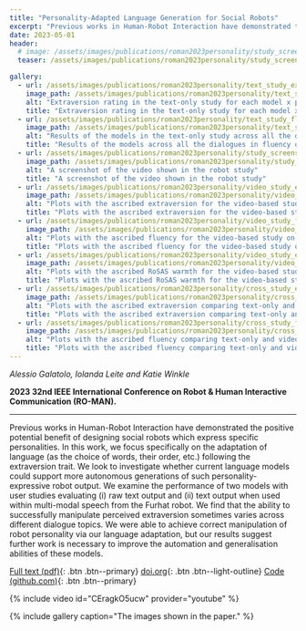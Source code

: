 ```yaml
---
title: "Personality-Adapted Language Generation for Social Robots"
excerpt: "Previous works in Human-Robot Interaction have demonstrated the positive potential benefit of designing social robots which express specific personalities. In this work, we focus specifically on the adaptation of language (as the choice of words, their order, etc.) following the extraversion trait. We look to investigate whether current language models could support more autonomous generations of such personality-expressive robot output. We examine the performance of two models with user studies evaluating (i) raw text output and (ii) text output when used within multi-modal speech from the Furhat robot. We find that the ability to successfully manipulate perceived extraversion sometimes varies across different dialogue topics. We were able to achieve correct manipulation of robot personality via our language adaptation, but our results suggest further work is necessary to improve the automation and generalisation abilities of these models."
date: 2023-05-01
header:
  # image: /assets/images/publications/roman2023personality/study_screenshot_1.png
  teaser: /assets/images/publications/roman2023personality/study_screenshot_1.png

gallery:
  - url: /assets/images/publications/roman2023personality/text_study_extraversion.png
    image_path: /assets/images/publications/roman2023personality/text_study_extraversion.png
    alt: "Extraversion rating in the text-only study for each model x personality combination across each of our three different dialogues, shown on a scale from 0 to 6. Better as the Ext score gets higher than the Int score. Error bars are given by confidence interval."
    title: "Extraversion rating in the text-only study for each model x personality combination across each of our three different dialogues, shown on a scale from 0 to 6. Better as the Ext score gets higher than the Int score. Error bars are given by confidence interval."
  - url: /assets/images/publications/roman2023personality/text_study_fluency.png
    image_path: /assets/images/publications/roman2023personality/text_study_fluency.png
    alt: "Results of the models in the text-only study across all the dialogues in fluency on a scale from 0 to 6. Higher is better."
    title: "Results of the models across all the dialogues in fluency on a scale from 0 to 6. Higher is better."
  - url: /assets/images/publications/roman2023personality/study_screenshot_1.png
    image_path: /assets/images/publications/roman2023personality/study_screenshot_1.png
    alt: "A screenshot of the video shown in the robot study"
    title: "A screenshot of the video shown in the robot study"
  - url: /assets/images/publications/roman2023personality/video_study_extraversion.png
    image_path: /assets/images/publications/roman2023personality/video_study_extraversion.png
    alt: "Plots with the ascribed extraversion for the video-based study on a scale from 0 to 6."
    title: "Plots with the ascribed extraversion for the video-based study on a scale from 0 to 6."
  - url: /assets/images/publications/roman2023personality/video_study_fluency.png
    image_path: /assets/images/publications/roman2023personality/video_study_fluency.png
    alt: "Plots with the ascribed fluency for the video-based study on a scale from 0 to 6."
    title: "Plots with the ascribed fluency for the video-based study on a scale from 0 to 6."
  - url: /assets/images/publications/roman2023personality/video_study_emotions.png
    image_path: /assets/images/publications/roman2023personality/video_study_emotions.png
    alt: "Plots with the ascribed RoSAS warmth for the video-based study on a scale from 0 to 4."
    title: "Plots with the ascribed RoSAS warmth for the video-based study on a scale from 0 to 4."
  - url: /assets/images/publications/roman2023personality/cross_study_extraversion.png
    image_path: /assets/images/publications/roman2023personality/cross_study_extraversion.png
    alt: "Plots with the ascribed extraversion comparing text-only and video-based study."
    title: "Plots with the ascribed extraversion comparing text-only and video-based study."
  - url: /assets/images/publications/roman2023personality/cross_study_fluency.png
    image_path: /assets/images/publications/roman2023personality/cross_study_fluency.png
    alt: "Plots with the ascribed fluency comparing text-only and video-based study."
    title: "Plots with the ascribed fluency comparing text-only and video-based study."
---
```


*Alessio Galatolo, Iolanda Leite and Katie Winkle*

**2023 32nd IEEE International Conference on Robot & Human Interactive Communication (RO-MAN).**

----

Previous works in Human-Robot Interaction have demonstrated the positive potential benefit of designing social robots which express specific personalities. In this work, we focus specifically on the adaptation of language (as the choice of words, their order, etc.) following the extraversion trait. We look to investigate whether current language models could support more autonomous generations of such personality-expressive robot output. We examine the performance of two models with user studies evaluating (i) raw text output and (ii) text output when used within multi-modal speech from the Furhat robot. We find that the ability to successfully manipulate perceived extraversion sometimes varies across different dialogue topics. We were able to achieve correct manipulation of robot personality via our language adaptation, but our results suggest further work is necessary to improve the automation and generalisation abilities of these models.

[Full text (pdf)](/assets/publications/roman2023personality.pdf){: .btn .btn--primary}
[doi.org](#link){: .btn .btn--light-outline}
[Code (github.com)](https://github.com/alessioGalatolo/PersonalityLanguageGeneration){: .btn .btn--primary}

{% include video id="CEragkO5ucw" provider="youtube" %}

{% include gallery caption="The images shown in the paper." %}


